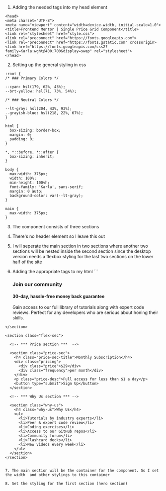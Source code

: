 1. Adding the needed tags into my head element 
  ```
<head>
  <meta charset="UTF-8">
  <meta name="viewport" content="width=device-width, initial-scale=1.0">
  <title>Frontend Mentor | Single Price Grid Component</title>
  <link rel="stylesheet" href="style.css">
  <link rel="preconnect" href="https://fonts.googleapis.com">
  <link rel="preconnect" href="https://fonts.gstatic.com" crossorigin>
  <link href="https://fonts.googleapis.com/css2?family=Karla:wght@400;700&display=swap" rel="stylesheet">
</head>
  ```
  2. Setting up the general styling in css
  ```
  :root {
  /* ### Primary Colors */

  --cyan: hsl(179, 62%, 43%);
  --brt-yellow: hsl(71, 73%, 54%);

  /* ### Neutral Colors */

  --lt-gray: hsl(204, 43%, 93%);
  --grayish-blue: hsl(218, 22%, 67%);
  }

  html {
    box-sizing: border-box;
    margin: 0;
    padding: 0;
  }

  *, *::before, *::after {
    box-sizing: inherit;
  }

  body {
    max-width: 375px;
    width: 100%;
    min-height: 100vh;
    font-family: 'Karla', sans-serif;
    margin: 0 auto;
    background-color: var(--lt-gray);
  }

  main {
    max-width: 375px;
  }
  ```

  3. The component consists of three sections
  
  4. There's no header element so I leave this out
  
  5. I will seperate the main section in two sections where another two sections will be nested inside the second section since the desktop version needs a flexbox styling for the last two sections on the lower half of the site

  6. Adding the appropriate tags to my html
    ```
    <main class="main-cont">
    <!-- ### Hero Section ### -->
    <section class="hero-sec">
      <h3 class="hero-title">Join our community</h3>
      <h4 class="sub-title">30-day, hassle-free money back guarantee</h4>
      <p class="hero-desc">
        Gain access to our full library of tutorials along with expert code reviews.
        Perfect for any developers who are serious about honing their skills.
      </p>
    </section>

<!-- ### Flexbox section ### -->

    <section class="flex-sec">

      <!-- *** Price section ***  -->

      <section class="price-sec">
        <h4 class="price-sec-title">Monthly Subscription</h4>
        <div class="pricing">
          <div class="price">$29</div>
          <div class="frequency">per month</div>
        </div>
        <p class="price-desc">Full access for less than $1 a day</p>
        <button type="submit">Sign Up</button>
      </section>

      <!-- *** Why Us section *** -->

      <section class="why-us">
        <h4 class="why-us">Why Us</h4>
        <ul>
          <li>Tutorials by industry experts</li>
          <li>Peer & expert code review</li>
          <li>Coding exercises</li>
          <li>Access to our GitHub repos</li>
          <li>Community forum</li>
          <li>Flashcard decks</li>
          <li>New videos every week</li>
        </ul>
      </section>
    </section>
  </main>

  ```

7. The main section will be the container for the component. So I set the width  and other stylings to this container

8. Set the styling for the first section (hero section)